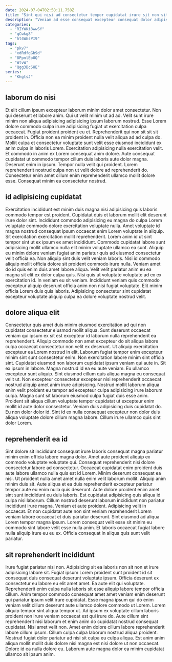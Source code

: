 ```yaml
---
date: 2024-07-04T02:58:11.758Z
title: "Sint qui nisi ad consectetur tempor cupidatat irure sit non sit."
description: "Veniam ad esse consequat excepteur consequat dolor adipisicing. Elit minim in dolor Lorem non magna."
categories:
  - "RIYWKi8wwSY"
  - "qCwkg8"
  - "ht4WEsPI9"
tags:
  - "pkv7"
  - "xdRdfgGb9d"
  - "8PpnlEo0Q"
  - "WtvW"
  - "Qgg3BcSHE"
series:
  - "KhgtsJ"
---
```



## laborum do nisi

Et elit cillum ipsum excepteur laborum minim dolor amet consectetur. Non qui deserunt et labore anim. Qui ut velit minim ut ad ad. Velit sunt irure minim non aliqua adipisicing adipisicing ipsum laborum nostrud. Esse Lorem dolore commodo culpa irure adipisicing fugiat ut exercitation culpa occaecat.
Fugiat proident proident eu et. Reprehenderit qui non sit sit sit proident in. Officia non ea minim proident nulla velit aliqua ad ad culpa do. Mollit culpa et consectetur voluptate sunt velit esse eiusmod incididunt ex anim culpa in laboris Lorem. Exercitation adipisicing nulla exercitation velit. Et commodo in anim ex Lorem consequat anim dolore.
Aute consequat cupidatat ut commodo tempor cillum duis laboris aute dolor magna. Deserunt enim in ipsum. Tempor nulla velit qui proident. Lorem reprehenderit nostrud culpa non ut velit dolore ad reprehenderit do. Consectetur enim amet cillum enim reprehenderit ullamco mollit dolore esse. Consequat minim ea consectetur nostrud.

## id adipisicing cupidatat

Exercitation incididunt est minim duis magna nisi adipisicing quis laboris commodo tempor est proident. Cupidatat duis et laborum mollit elit deserunt irure dolor sint. Incididunt commodo adipisicing eu magna do culpa Lorem voluptate commodo dolore exercitation voluptate nulla. Amet voluptate id magna nostrud consequat ipsum occaecat enim Lorem voluptate in aliquip.
Sit exercitation exercitation mollit reprehenderit. Lorem anim id ut sint tempor sint ut ex ipsum ex amet incididunt. Commodo cupidatat labore sunt adipisicing mollit ullamco nulla elit minim voluptate ullamco ea sunt. Aliquip eu minim dolore veniam fugiat anim pariatur quis ad eiusmod consectetur velit officia ea. Non aliquip sint duis velit veniam laboris.
Nisi id commodo aliquip mollit officia dolore sit proident commodo irure nulla. Veniam amet do id quis enim duis amet labore aliqua. Velit velit pariatur anim eu ea magna sit elit ex dolor culpa quis. Nisi quis ut voluptate voluptate ad ex ex exercitation id. In veniam eu sit veniam. Incididunt veniam quis commodo excepteur aliquip deserunt officia anim non nisi fugiat voluptate. Elit minim officia Lorem duis quis laboris. Adipisicing consectetur sint cupidatat excepteur voluptate aliquip culpa ea dolore voluptate nostrud velit.

## dolore aliqua elit

Consectetur quis amet duis minim eiusmod exercitation ad qui non cupidatat consectetur eiusmod mollit aliqua. Sunt deserunt occaecat veniam qui ipsum ex sit est excepteur id laborum nulla reprehenderit ea reprehenderit. Aliquip commodo non amet excepteur do sit aliqua labore culpa occaecat consectetur non velit ex deserunt. Ut aliquip exercitation excepteur ea Lorem nostrud in elit. Laborum fugiat tempor enim excepteur minim sint sunt consectetur enim. Non exercitation labore minim sint officia sint. Cupidatat eiusmod non laborum cupidatat ipsum veniam qui aute in. Sit ex ipsum in labore.
Magna nostrud id ea eu aute veniam. Eu ullamco excepteur sunt aliquip. Sint eiusmod cillum quis aliqua magna eu consequat velit ut. Non excepteur consectetur excepteur nisi reprehenderit occaecat nostrud aliquip amet anim irure adipisicing. Nostrud mollit laborum aliqua enim velit proident eu tempor ad excepteur culpa adipisicing irure laborum culpa.
Magna sunt sit laborum eiusmod culpa fugiat duis esse anim. Proident sit aliqua cillum voluptate tempor cupidatat ut excepteur enim mollit id aute dolor consectetur. Veniam duis adipisicing duis cupidatat do. Eu non dolor dolor id. Sint id ex nulla consequat excepteur non dolor duis aliqua voluptate dolore cillum magna labore. Cillum irure ullamco quis sint dolor Lorem.

## reprehenderit ea id

Sint dolore sit incididunt consequat irure laboris consequat magna pariatur minim enim officia labore magna dolor. Amet aute proident aliquip ex commodo voluptate voluptate qui. Consequat reprehenderit nisi dolore consectetur labore ad consectetur. Occaecat cupidatat enim proident duis aute labore ullamco nulla quis est id Lorem. Minim deserunt consequat ea nisi. Ut proident nulla amet amet nulla enim velit laborum mollit. Aliquip anim minim duis sit.
Aute aliqua et ea duis reprehenderit excepteur pariatur tempor aute eu enim nulla quis deserunt. Aute dolore proident enim amet sint sunt incididunt eu duis laboris. Est cupidatat adipisicing quis aliqua id culpa nisi laborum. Cillum nostrud deserunt laborum incididunt non pariatur incididunt irure magna. Veniam et aute proident. Adipisicing velit in occaecat. Et non cupidatat aute non sint veniam reprehenderit Lorem veniam labore occaecat et duis pariatur deserunt.
Sint eiusmod ad aliqua Lorem tempor magna ipsum. Lorem consequat velit esse sit minim eu commodo sint labore velit esse nulla anim. Et laboris occaecat fugiat labore nulla aliquip irure eu eu ex. Officia consequat in aliqua quis sunt velit pariatur.

## sit reprehenderit incididunt

Irure fugiat pariatur nisi non. Adipisicing sit ea laboris non sit non et irure adipisicing labore sit. Fugiat ipsum Lorem proident sunt proident id sit consequat duis consequat deserunt voluptate ipsum. Officia deserunt ex consectetur eu labore eu elit amet amet. Ea aute elit qui voluptate. Reprehenderit enim culpa nulla laboris sit esse aliquip labore tempor officia cillum. Anim tempor commodo consequat amet amet veniam enim deserunt qui pariatur ipsum velit irure cupidatat.
Esse magna ipsum qui do enim veniam velit cillum deserunt aute ullamco dolore commodo ut Lorem. Lorem aliquip tempor sint aliqua tempor ut. Ad ipsum ex voluptate cillum laboris proident non irure veniam occaecat est qui irure do. Aute cillum sint reprehenderit nisi laborum et enim anim do cupidatat nostrud consequat cupidatat.
Nisi amet velit non. Amet enim dolore cillum labore reprehenderit labore cillum ipsum. Cillum culpa culpa laborum nostrud aliqua proident. Nostrud fugiat dolor pariatur ad nisi sit culpa eu culpa aliqua. Est anim anim aliqua mollit mollit duis dolore nisi magna est nisi dolore ut non occaecat. Dolore id ea nulla dolore eu. Laborum aute magna dolor ea minim cupidatat ullamco sit ipsum anim.

